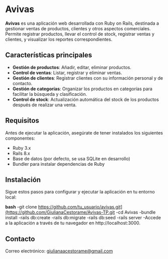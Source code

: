 # Avivas

**Avivas** es una aplicación web desarrollada con Ruby on Rails, destinada a gestionar ventas de productos, clientes y otros aspectos comerciales. Permite registrar productos, llevar el control de stock, registrar ventas y clientes, y visualizar los reportes correspondientes.

## Características principales

- **Gestión de productos**: Añadir, editar, eliminar productos.
- **Control de ventas**: Listar, registrar y eliminar ventas.
- **Gestión de clientes**: Registrar clientes con su información personal y de contacto.
- **Gestión de categorías**: Organizar los productos en categorías para facilitar la búsqueda y clasificación.
- **Control de stock**: Actualización automática del stock de los productos después de realizar una venta.

## Requisitos

Antes de ejecutar la aplicación, asegúrate de tener instalados los siguientes componentes:

- Ruby 3.x 
- Rails 8.x
- Base de datos (por defecto, se usa SQLite en desarrollo)
- Bundler para instalar dependencias de Ruby

## Instalación
Sigue estos pasos para configurar y ejecutar la aplicación en tu entorno local:

   **bash**
   -git clone https://github.com/tu_usuario/avivas.git](https://github.com/GiulianaCestorame/Avivas-TP.git
   -cd Avivas
   -bundle install
   -rails db:create
   -rails db:migrate
   -rails db:seed
   -rails server
   -Accede a la aplicación a través de tu navegador en http://localhost:3000.


## Contacto
Correo electrónico: giulianaacestorame@gmail.com

